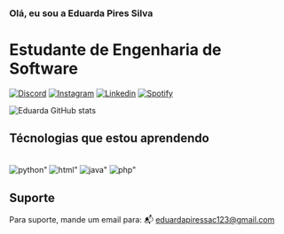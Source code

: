 ### Olá, eu sou a Eduarda Pires Silva
# Estudante de Engenharia de Software
[![Discord](https://img.shields.io/badge/Discord-7289DA?style=for-the-badge&logo=discord&logoColor=white)](https://discord.gg/EeNhV4Y)
[![Instagram](https://img.shields.io/badge/Instagram-E4405F?style=for-the-badge&logo=instagram&logoColor=white)](https://www.instagram.com/epsbans/)
[![Linkedin](https://img.shields.io/badge/LinkedIn-0077B5?style=for-the-badge&logo=linkedin&logoColor=white)](https://www.linkedin.com/in/eduarda-pires-silva-18919a232/)
[![Spotify](https://img.shields.io/badge/Spotify-1ED760?&style=for-the-badge&logo=spotify&logoColor=white)](https://open.spotify.com/user/eduardawpiress?si=bf8387b5ec454d2e/)

![Eduarda GitHub stats](https://github-readme-stats.vercel.app/api?username=epsbans&show_icons=true&theme=dracula)

## Técnologias que estou aprendendo
<div style="display: inline_block"><br/>
	<img align="center" alt=python" src="https://img.shields.io/badge/Python-3776AB?style=for-the-badge&logo=python&logoColor=white" />
  <img align="center" alt=html" src="https://img.shields.io/badge/HTML-239120?style=for-the-badge&logo=html5&logoColor=white" />
  <img align="center" alt=java" src="https://img.shields.io/badge/Java-ED8B00?style=for-the-badge&logo=java&logoColor=white" />
  <img align="center" alt=php" src="https://img.shields.io/badge/PHP-777BB4?style=for-the-badge&logo=php&logoColor=white" />                                               
</div>

## Suporte

Para suporte, mande um email para: 📬  eduardapiressac123@gmail.com
